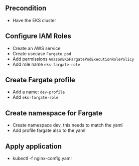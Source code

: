 ## Precondition 
- Have the EKS cluster

## Configure IAM Roles
- Create an AWS service
- Create usecase `Fargate pod`
- Add permissions `AmazonEKSFargatePodExecutionRolePolicy `
- Add role name `eks-fargate-role`

## Create Fargate profile
- Add a name: `dev-profile`
- Add `eks-fargate-role`

## Create namespace for Fargate
- Create namespace dev, this needs to match the yaml
- Add profile fargate also to the yaml

## Apply application 
- kubectl -f nginx-config.yaml